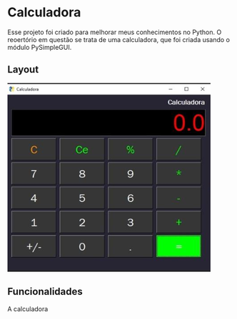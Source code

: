 # Calculadora

Esse projeto foi criado para melhorar meus conhecimentos no Python.
O reoertório em questão se trata de uma calculadora,  que foi criada usando o módulo PySimpleGUI.

## Layout

![layout da calculadora](https://github.com/iago-ribeiro28/calculadora/blob/master/layout.jpeg)

## Funcionalidades
A calculadora 
